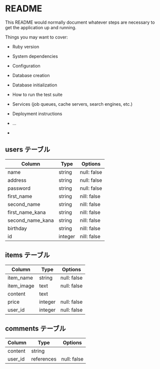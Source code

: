 # README

This README would normally document whatever steps are necessary to get the
application up and running.

Things you may want to cover:

* Ruby version

* System dependencies

* Configuration

* Database creation

* Database initialization

* How to run the test suite

* Services (job queues, cache servers, search engines, etc.)

* Deployment instructions

* ...
+

## users テーブル

| Column             | Type   | Options     |
| ------------------ | ------ | ----------- |
| name               | string | null: false |
| address            | string | null: false |
| password           | string | null: false |
| first_name         | string | nill: false |
| second_name        | string | nill: false |
| first_name_kana    | string | nill: false |
| second_name_kana   | string | nill: false |
| birthday           | string | nill: false |
| id                 | integer| nill: false |

## items テーブル

| Column     | Type   | Options     |
| ---------- | ------ | ----------- |
| item_name  | string | null: false |
| item_image | text   | null: false |
| content    | text   |             |
| price      | integer| null: false |
| user_id    | integer| null: false |

## comments テーブル

| Column     | Type       | Options     |
| ---------- | ---------- | ----------- |
| content    | string     |             |
| user_id    | references | null: false |